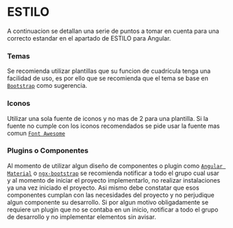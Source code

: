 # ESTILO
A continuacion se detallan una serie de puntos a tomar en cuenta para una correcto estandar en el apartado de ESTILO para Angular.


### Temas
Se recomienda utilizar plantillas que su funcion de cuadrícula tenga una facilidad de uso, es por ello que se recomienda que el tema se base en <a href="https://getbootstrap.com/" target="_blank">`Bootstrap`</a> como sugerencia.


### Iconos
Utilizar una sola fuente de iconos y no mas de 2 para una plantilla. Si la fuente no cumple con los iconos recomendados se pide usar la fuente mas comun <a href="https://fontawesome.com/" target="_blank">`Font Awesome`</a>

### Plugins o Componentes
Al momento de utilizar algun diseño de componentes o plugin como <a href="https://material.angular.io/" target="_blank">`Angular Material`</a> o  <a href="https://valor-software.com/ngx-bootstrap/#/" target="_blank">`ngx-bootstrap`</a> se recomienda notificar a todo el grupo cual usar y al momento de iniciar el proyecto implementarlo, no realizar instalaciones ya una vez iniciado el proyecto. Asi mismo debe constatar que esos componentes cumplan con las necesidades del proyecto y no perjudique algun componente su desarrollo. Si por algun motivo obligadamente se requiere un plugin que no se contaba en un inicio, notificar a todo el grupo de desarrollo y no implementar elementos sin avisar.

